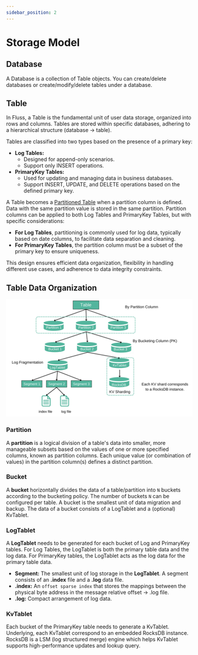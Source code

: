```yaml
---
sidebar_position: 2
---
```


# Storage Model

## Database
A Database is a collection of Table objects. You can create/delete databases or create/modify/delete tables under a database.

## Table
In Fluss, a Table is the fundamental unit of user data storage, organized into rows and columns. Tables are stored within specific databases, adhering to a hierarchical structure (database -> table).

Tables are classified into two types based on the presence of a primary key:
- **Log Tables:**
  - Designed for append-only scenarios. 
  - Support only INSERT operations.
- **PrimaryKey Tables:**
  - Used for updating and managing data in business databases. 
  - Support INSERT, UPDATE, and DELETE operations based on the defined primary key.

A Table becomes a [Partitioned Table](../table-design/data-distribution/partitioning.md) when a partition column is defined. Data with the same partition value is stored in the same partition. Partition columns can be applied to both Log Tables and PrimaryKey Tables, but with specific considerations:
- **For Log Tables**, partitioning is commonly used for log data, typically based on date columns, to facilitate data separation and cleaning.
- **For PrimaryKey Tables**, the partition column must be a subset of the primary key to ensure uniqueness. 

This design ensures efficient data organization, flexibility in handling different use cases, and adherence to data integrity constraints.

## Table Data Organization

![Table Data Organization](../assets/data_organization.png)


### Partition 
A **partition** is a logical division of a table's data into smaller, more manageable subsets based on the values of one or more specified columns, known as partition columns. 
Each unique value (or combination of values) in the partition column(s) defines a distinct partition.


### Bucket
A **bucket** horizontally divides the data of a table/partition into `N` buckets according to the bucketing policy.
The number of buckets `N` can be configured per table. A bucket is the smallest unit of data migration and backup.
The data of a bucket consists of a LogTablet and a (optional) KvTablet.

### LogTablet
A **LogTablet** needs to be generated for each bucket of Log and PrimaryKey tables.
For Log Tables, the LogTablet is both the primary table data and the log data. For PrimaryKey tables, the LogTablet acts
as the log data for the primary table data.
- **Segment:** The smallest unit of log storage in the **LogTablet**. A segment consists of an **.index** file and a **.log** data file.
- **.index:** An `offset sparse index` that stores the mappings between the physical byte address in the message relative offset -> .log file. 
- **.log:** Compact arrangement of log data. 

### KvTablet
Each bucket of the PrimaryKey table needs to generate a KvTablet. Underlying, each KvTablet correspond to an embedded RocksDB instance. RocksDB is a LSM (log structured merge) engine which helps KvTablet supports high-performance updates and lookup query.

